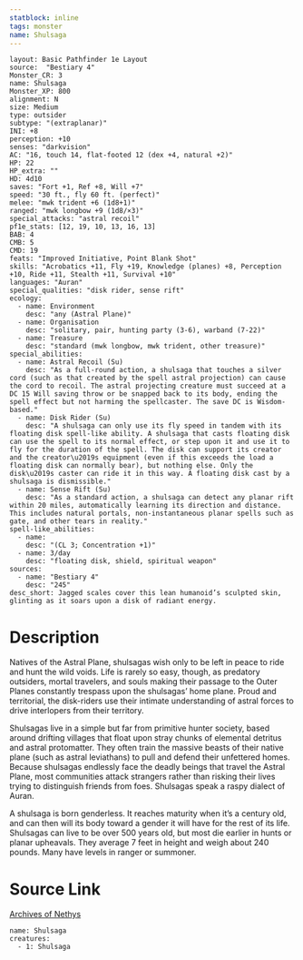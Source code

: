 ```yaml
---
statblock: inline
tags: monster
name: Shulsaga
---
```

```statblock
layout: Basic Pathfinder 1e Layout
source:  "Bestiary 4"
Monster_CR: 3
name: Shulsaga
Monster_XP: 800
alignment: N
size: Medium
type: outsider
subtype: "(extraplanar)"
INI: +8
perception: +10
senses: "darkvision"
AC: "16, touch 14, flat-footed 12 (dex +4, natural +2)"
HP: 22
HP_extra: ""
HD: 4d10
saves: "Fort +1, Ref +8, Will +7"
speed: "30 ft., fly 60 ft. (perfect)"
melee: "mwk trident +6 (1d8+1)"
ranged: "mwk longbow +9 (1d8/×3)"
special_attacks: "astral recoil"
pf1e_stats: [12, 19, 10, 13, 16, 13]
BAB: 4
CMB: 5
CMD: 19
feats: "Improved Initiative, Point Blank Shot"
skills: "Acrobatics +11, Fly +19, Knowledge (planes) +8, Perception +10, Ride +11, Stealth +11, Survival +10"
languages: "Auran"
special_qualities: "disk rider, sense rift"
ecology:
  - name: Environment
    desc: "any (Astral Plane)"
  - name: Organisation
    desc: "solitary, pair, hunting party (3-6), warband (7-22)"
  - name: Treasure
    desc: "standard (mwk longbow, mwk trident, other treasure)"
special_abilities:
  - name: Astral Recoil (Su)
    desc: "As a full-round action, a shulsaga that touches a silver cord (such as that created by the spell astral projection) can cause the cord to recoil. The astral projecting creature must succeed at a DC 15 Will saving throw or be snapped back to its body, ending the spell effect but not harming the spellcaster. The save DC is Wisdom-based."
  - name: Disk Rider (Su)
    desc: "A shulsaga can only use its fly speed in tandem with its floating disk spell-like ability. A shulsaga that casts floating disk can use the spell to its normal effect, or step upon it and use it to fly for the duration of the spell. The disk can support its creator and the creator\u2019s equipment (even if this exceeds the load a floating disk can normally bear), but nothing else. Only the disk\u2019s caster can ride it in this way. A floating disk cast by a shulsaga is dismissible."
  - name: Sense Rift (Su)
    desc: "As a standard action, a shulsaga can detect any planar rift within 20 miles, automatically learning its direction and distance. This includes natural portals, non-instantaneous planar spells such as gate, and other tears in reality."
spell-like_abilities:
  - name:
    desc: "(CL 3; Concentration +1)"
  - name: 3/day
    desc: "floating disk, shield, spiritual weapon"
sources:
  - name: "Bestiary 4"
    desc: "245"
desc_short: Jagged scales cover this lean humanoid’s sculpted skin, glinting as it soars upon a disk of radiant energy.
```
# Description
Natives of the Astral Plane, shulsagas wish only to be left in peace to ride and hunt the wild voids. Life is rarely so easy, though, as predatory outsiders, mortal travelers, and souls making their passage to the Outer Planes constantly trespass upon the shulsagas’ home plane. Proud and territorial, the disk-riders use their intimate understanding of astral forces to drive interlopers from their territory.

Shulsagas live in a simple but far from primitive hunter society, based around drifting villages that float upon stray chunks of elemental detritus and astral protomatter. They often train the massive beasts of their native plane (such as astral leviathans) to pull and defend their unfettered homes. Because shulsagas endlessly face the deadly beings that travel the Astral Plane, most communities attack strangers rather than risking their lives trying to distinguish friends from foes. Shulsagas speak a raspy dialect of Auran.

A shulsaga is born genderless. It reaches maturity when it’s a century old, and can then will its body toward a gender it will have for the rest of its life. Shulsagas can live to be over 500 years old, but most die earlier in hunts or planar upheavals. They average 7 feet in height and weigh about 240 pounds. Many have levels in ranger or summoner.
# Source Link
[Archives of Nethys](https://aonprd.com/MonsterDisplay.aspx?ItemName=Shulsaga)
```encounter-table
name: Shulsaga
creatures:
  - 1: Shulsaga
```
